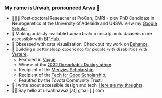 ### My name is Urwah, pronounced Arwa 🐐
- 👩🏽‍🔬 Post-doctoral Reseacher at ProCan, CMRI - prev PhD Candidate in Neurogenetics at the University of Adelaide and UNSW. View my [Google Scholar](https://scholar.google.com/citations?user=KpnhwkoAAAAJ&hl=en).
- 🧠 Making publicly available human brain transcriptomic datasets more accessible with [BITHub](https://voineagulabunsw.github.io/BITHub/).
- 🎨 Obsessed with data visualisation. Check out my work on [Behance](https://www.behance.net/urwah).
- 🔨 Building a better sleep experience for people with disabilities with [Vertere](https://vertere.tech).
  - Featured in [Vogue](https://www.vogue.com.au/vogue-codes/news/2022-vogue-codes-future-innovators/image-gallery/6d75c6df60fd26abb739193b84b1341a#:~:text=1%2F5-,Urwah%20Nawaz,coding%20and%20pivoted%20to%20bioinformatics.).
  - Winner of the [2022 Remarkable Design-athon](https://cerebralpalsy.org.au/news-stories/remarkable-design-athon-alumna-recognised-with-vogues-future-innovator-prize/).
  - Recipient of the [Menzies Scholarship](https://menziesfoundation.org.au/meet-the-2022-medtech-actuator-menzies-scholars/).
  - Recipient of the [Tech for Good Scholarship](https://fishburners.org/uncategorised/tech-for-good-founders-shine-a-light-on-solutions-for-people-and-planet/).
  - Feautred by the Toyota Community Trust.
- 📝 I write about accessible design and tech. [Here are my thoughts](https://www.smartcompany.com.au/2023-predictions/assistive-tech-trends-vertere-urwah-nawaz/).
- 👋🏼 Say hello at urwahnawaz [at] gmail [.] com
